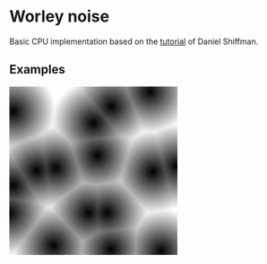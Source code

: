 # Worley noise
Basic CPU implementation based on the [tutorial](https://www.youtube.com/watch?v=4066MndcyCk) of Daniel Shiffman.

## Examples
![](./examples/export-1.png)